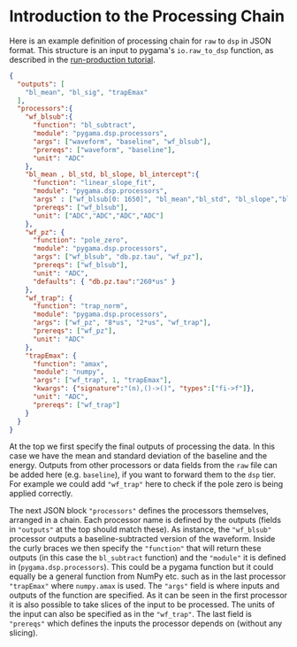 # Introduction to the Processing Chain

Here is an example definition of processing chain for `raw` to `dsp` in JSON
format. This structure is an input to pygama's `io.raw_to_dsp` function, as
described in the [run-production
tutorial](https://github.com/mmatteo/legend-analysis-tutorials/tree/main/run-production).

```json
{
  "outputs": [
    "bl_mean", "bl_sig", "trapEmax"
  ],
  "processors":{
    "wf_blsub":{
      "function": "bl_subtract",
      "module": "pygama.dsp.processors",
      "args": ["waveform", "baseline", "wf_blsub"],
      "prereqs": ["waveform", "baseline"],
      "unit": "ADC"
    },
    "bl_mean , bl_std, bl_slope, bl_intercept":{
      "function": "linear_slope_fit",
      "module": "pygama.dsp.processors",
      "args" : ["wf_blsub[0: 1650]", "bl_mean","bl_std", "bl_slope","bl_intercept"],
      "prereqs": ["wf_blsub"],
      "unit": ["ADC","ADC","ADC","ADC"]
    },
    "wf_pz": {
      "function": "pole_zero",
      "module": "pygama.dsp.processors",
      "args": ["wf_blsub", "db.pz.tau", "wf_pz"],
      "prereqs": ["wf_blsub"],
      "unit": "ADC",
      "defaults": { "db.pz.tau":"260*us" }
    },
    "wf_trap": {
      "function": "trap_norm",
      "module": "pygama.dsp.processors",
      "args": ["wf_pz", "8*us", "2*us", "wf_trap"],
      "prereqs": ["wf_pz"],
      "unit": "ADC"
    },
    "trapEmax": {
      "function": "amax",
      "module": "numpy",
      "args": ["wf_trap", 1, "trapEmax"],
      "kwargs": {"signature":"(n),()->()", "types":["fi->f"]},
      "unit": "ADC",
      "prereqs": ["wf_trap"]
    }
  }
}
```

At the top we first specify the final outputs of processing the data. In this
case we have the mean and standard deviation of the baseline and the energy.
Outputs from other processors or data fields from the `raw` file can be added
here (e.g. `baseline`), if you want to forward them to the `dsp` tier. For
example we could add `"wf_trap"` here to check if the pole zero is being
applied correctly.

The next JSON block `"processors"` defines the processors themselves, arranged
in a chain.  Each processor name is defined by the outputs (fields in
`"outputs"` at the top should match these). As instance, the `"wf_blsub"`
processor outputs a baseline-subtracted version of the waveform. Inside the
curly braces we then specify the `"function"` that will return these outputs
(in this case the `bl_subtract` function) and the `"module"` it is defined in
(`pygama.dsp.processors`). This could be a pygama function but it could equally
be a general function from NumPy etc. such as in the last processor
`"trapEmax"` where `numpy.amax` is used.  The `"args"` field is where inputs
and outputs of the function are specified.  As it can be seen in the first
processor it is also possible to take slices of the input to be processed. The
units of the input can also be specified as in the `"wf_trap"`.  The last field
is `"prereqs"` which defines the inputs the processor depends on (without any
slicing).
